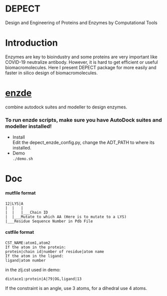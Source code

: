 # DEPECT
 Design and Engineering of Proteins and Enzymes by Computational Tools  
# Introduction
Enzymes are key to bioindustry and some proteins are very important like COVID-19 neutralize antibody. However, it is hard to get efficient or useful biomacromolecules. Here I present DEPECT package for more easily and faster in silico design of biomacromolecules.
# [enzde](https://github.com/JinyuanSun/DETECT/tree/master/enzde)
combine autodock suites and modeller to design enzymes.  
### To run enzde scripts, make sure you have AutoDock suites and modeller installed!  
 - Install  
 Edit the depect_enzde_config.py, change the ADT_PATH to where its installed.
 - Demo  
 `./demo.sh`

# Doc
#### mutfile format
```
12|LYS|A  
|  |   |  
|  |   |___Chain ID  
|  |___Mutate to which AA (Here is to mutate to a LYS)   
|___Residue Sequence Number in Pdb File   
```
#### cstfile format
```
CST_NAME:atom1,atom2
If the atom in the protein:
protein|chain id|number of residue|atom name
If the atom in the ligand:
ligand|atom number
```
in the zlj.cst used in demo:  
```
distace1:protein|A|79|OG,ligand|13  
```
If the constraint is an angle, use 3 atoms, for a dihedral use 4 atoms.  
